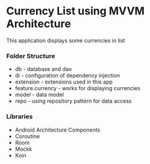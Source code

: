 # Currency List using MVVM Architecture #
This application displays some currencies in list

### Folder Structure ###
* db - database and dao
* di - configuration of dependency injection
* extension - extensions used in this app
* feature.currency - works for displaying currencies
* model - data model
* repo - using repository pattern for data access

### Libraries ###
* Android Architecture Components
* Coroutine
* Room
* Mockk
* Koin
